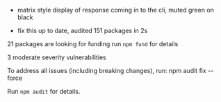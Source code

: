 * matrix style display of response coming in to the cli, muted green on black


* fix this
up to date, audited 151 packages in 2s
 
21 packages are looking for funding
  run `npm fund` for details
 
3 moderate severity vulnerabilities

To address all issues (including breaking changes), run:
  npm audit fix --force

Run `npm audit` for details.